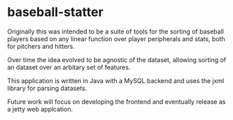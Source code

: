 baseball-statter
================
Originally this was intended to be a suite of tools for the sorting of baseball players based on any linear function over player peripherals and stats, both for pitchers and hitters.

Over time the idea evolved to be agnostic of the dataset, allowing sorting of an dataset over an arbitary set of features.

This application is written in Java with a MySQL backend and uses the jxml library for parsing datasets.

Future work will focus on developing the frontend and eventually release as a jetty web applcation.
